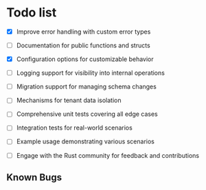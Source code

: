 # Todo list

- [x] Improve error handling with custom error types
- [ ] Documentation for public functions and structs
- [x] Configuration options for customizable behavior
- [ ] Logging support for visibility into internal operations
- [ ] Migration support for managing schema changes
- [ ] Mechanisms for tenant data isolation
- [ ] Comprehensive unit tests covering all edge cases
- [ ] Integration tests for real-world scenarios
- [ ] Example usage demonstrating various scenarios
- [ ] Engage with the Rust community for feedback and contributions


## Known Bugs

